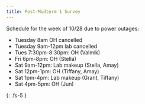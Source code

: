 ```yaml
---
title: Post-Midterm 1 Survey
---
```


Schedule for the week of 10/28 due to power outages:

- Tuesday 8am OH cancelled
- Tuesday 9am-12pm lab cancelled
- Tues 7:30pm-8:30pm: OH (Valmik)
- Fri 6pm-8pm: OH (Stella)
- Sat 9am-12pm: Lab makeup (Stella, Amay)
- Sat 12pm-1pm: OH (Tiffany, Amay)
- Sat 1pm-4pm: Lab makeup (Grant, Tiffany)
- Sat 4pm-5pm: OH (Jun)

{: .fs-5 }
